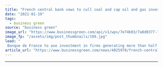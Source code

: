 ```yaml
---
title: "French central bank vows to cull coal and cap oil and gas investment by 2024"
date: "2021-01-19"
tags: 
  - business green
source: "business green"
image_url: "https://www.businessgreen.com/api/v1/wps/7e74b03/7a8d0377-7c55-4120-82bd-5149a43b629b/13/Lille-banque-de-france-2-185x114.jpg"
image_fp: "/assets/img/post_thumbnails/169.jpg"
lead: "
 Banque de France to axe investment in firms generating more than half of their revenue from gas, 10 per cent from oil, and any revenue from coal by 2024 ..."
article_url: "https://www.businessgreen.com/news/4025970/french-central-bank-vows-cull-coal-cap-oil-gas-investment-2024"
---
```


---
